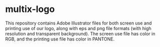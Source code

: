# multix-logo

This repository contains Adobe Illustrator files for both screen use and printing use of our logo, along with eps and png file formats (with high resolution and transparent background). The screen use file has color in RGB, and the printing use file has color in PANTONE.
